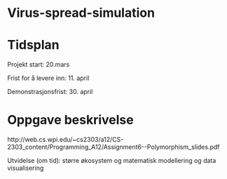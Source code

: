 # Virus-spread-simulation
<h1>Tidsplan</h1>
<p>Projekt start: 20.mars </p>
<p>Frist for å levere inn: 11. april</p>
<p>Demonstrasjonsfrist: 30. april</p>

<h1>Oppgave beskrivelse</h1>
<p>http://web.cs.wpi.edu/~cs2303/a12/CS-2303_content/Programming_A12/Assignment6--Polymorphism_slides.pdf</p>
<p>Utvidelse (om tid): større økosystem og matematisk modellering og data visualisering</p>








